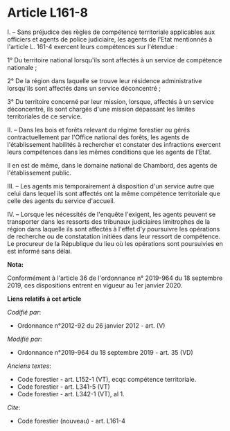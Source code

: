 # Article L161-8

I. – Sans préjudice des règles de compétence territoriale applicables aux officiers et agents de police judiciaire, les
agents de l'Etat mentionnés à l'article L. 161-4 exercent leurs compétences sur l'étendue : 

1° Du territoire national lorsqu'ils sont affectés à un service de compétence nationale ; 

2° De la région dans laquelle se trouve leur résidence administrative lorsqu'ils sont affectés dans un service déconcentré ; 

3° Du territoire concerné par leur mission, lorsque, affectés à un service déconcentré, ils sont chargés d'une mission
dépassant les limites territoriales de ce service. 

II. – Dans les bois et forêts relevant du régime forestier ou gérés contractuellement par l'Office national des forêts, les
agents de l'établissement habilités à rechercher et constater des infractions exercent leurs compétences dans les mêmes
conditions que les agents de l'Etat. 

Il en est de même, dans le domaine national de Chambord, des agents de l'établissement public. 

III. – Les agents mis temporairement à disposition d'un service autre que celui dans lequel ils sont affectés ont la même
compétence territoriale que celle des agents du service d'accueil. 

IV. – Lorsque les nécessités de l'enquête l'exigent, les agents peuvent se transporter dans les ressorts des   tribunaux
judiciaires limitrophes de la région dans laquelle ils sont affectés à l'effet d'y poursuivre les opérations de recherche ou
de constatation initiées dans leur ressort de compétence. Le procureur de la République du lieu où les opérations sont
poursuivies en est informé sans délai.

**Nota:**

Conformément à l'article 36 de l'ordonnance n° 2019-964 du 18 septembre 2019, ces dispositions entrent en vigueur au 1er
janvier 2020.

**Liens relatifs à cet article**

_Codifié par_:

  - Ordonnance n°2012-92 du 26 janvier 2012 - art. (V)

_Modifié par_:

  - Ordonnance n°2019-964 du 18 septembre 2019 - art. 35 (VD)

_Anciens textes_:

  - Code forestier - art. L152-1 (VT), ecqc compétence territoriale.
  - Code forestier - art. L341-5 (VT)
  - Code forestier - art. L342-1 (VT), al 1.

_Cite_:

  - Code forestier (nouveau) - art. L161-4
